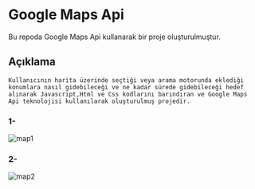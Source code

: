 # Google Maps Api
Bu repoda Google Maps Api kullanarak bir proje oluşturulmuştur.
## Açıklama
```
Kullanıcının harita üzerinde seçtiği veya arama motorunda eklediği konumlara nasıl gidebileceği ve ne kadar sürede gidebileceği hedef alınarak Javascript,Html ve Css kodlarını barındıran ve Google Maps Api teknolojisi kullanılarak oluşturulmuş projedir.
```
 
### 1-
![map1](https://user-images.githubusercontent.com/100076932/166807189-5e2f51a5-f1d8-44d5-9b85-582a44cb491a.png)

### 2-
![map2](https://user-images.githubusercontent.com/100076932/166807201-2b6087ee-58ed-4f0c-81e8-4c94f5b0520f.png)